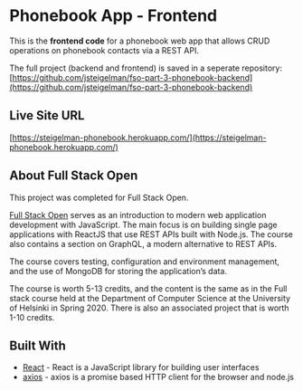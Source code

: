 # Phonebook App - Frontend
This is the **frontend code** for a phonebook web app that allows CRUD operations on phonebook contacts via a REST API.

The full project (backend and frontend) is saved in a seperate repository: [https://github.com/jsteigelman/fso-part-3-phonebook-backend](https://github.com/jsteigelman/fso-part-3-phonebook-backend)

<!-- This project is incorporated into my backend code that is saved in a seperate repository: [https://github.com/jsteigelman/fso-part-3-phonebook-backend](https://github.com/jsteigelman/fso-part-3-phonebook-backend) -->

## Live Site URL
[https://steigelman-phonebook.herokuapp.com/](https://steigelman-phonebook.herokuapp.com/)

<!-- ## Website Preview
 -->
 
 ## About Full Stack Open

This project was completed for Full Stack Open.

[Full Stack Open](https://fullstackopen.com/en/) serves as an introduction to modern web application development with JavaScript. The main focus is on building single page applications with ReactJS that use REST APIs built with Node.js. The course also contains a section on GraphQL, a modern alternative to REST APIs.

The course covers testing, configuration and environment management, and the use of MongoDB for storing the application’s data.

The course is worth 5-13 credits, and the content is the same as in the Full stack course held at the Department of Computer Science at the University of Helsinki in Spring 2020. There is also an associated project that is worth 1-10 credits.

## Built With
* [React](https://reactjs.org/) - React is a JavaScript library for building user interfaces
* [axios](https://www.npmjs.com/package/axios) - axios is a promise based HTTP client for the browser and node.js
